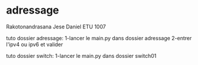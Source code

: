 # adressage
Rakotonandrasana Jese Daniel 
ETU 1007

tuto dossier adressage:
    1-lancer le main.py dans dossier adressage
    2-entrer l'ipv4 ou ipv6 et valider

tuto dossier switch:
    1-lancer le main.py dans dossier switch01